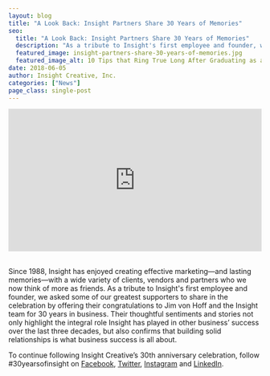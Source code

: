 ```yaml
---
layout: blog
title: "A Look Back: Insight Partners Share 30 Years of Memories"
seo:
  title: "A Look Back: Insight Partners Share 30 Years of Memories"
  description: "As a tribute to Insight's first employee and founder, we asked some of our greatest supporters to share in the celebration by offering their congratulations to Jim von Hoff and the Insight team for 30 years in business."
  featured_image: insight-partners-share-30-years-of-memories.jpg
  featured_image_alt: 10 Tips that Ring True Long After Graduating as a Creative
date: 2018-06-05
author: Insight Creative, Inc.
categories: ["News"]
page_class: single-post
---
```


<div class="aspect-ratio">
<div class="wistia_responsive_padding" style="padding:56.25% 0 0 0;position:relative;"><div class="wistia_responsive_wrapper" style="height:100%;left:0;position:absolute;top:0;width:100%;"><iframe src="https://fast.wistia.net/embed/iframe/62e6a1hewd?videoFoam=true" title="A Look Back: Insight Partners Share 30 Years of Memories Video" allow="autoplay; fullscreen" allowtransparency="true" frameborder="0" scrolling="no" class="wistia_embed" name="wistia_embed" allowfullscreen msallowfullscreen width="100%" height="100%"></iframe></div></div>
<script src="https://fast.wistia.net/assets/external/E-v1.js" async></script>
</div>

<br>

Since 1988, Insight has enjoyed creating effective marketing—and lasting memories—with a wide variety of clients, vendors and partners who we now think of more as friends. As a tribute to Insight's first employee and founder, we asked some of our greatest supporters to share in the celebration by offering their congratulations to Jim von Hoff and the Insight team for 30 years in business. Their thoughtful sentiments and stories not only highlight the integral role Insight has played in other business’ success over the last three decades, but also confirms that building solid relationships is what business success is all about.

To continue following Insight Creative’s 30th anniversary celebration, follow #30yearsofinsight on <a rel="noopener" target="_blank" href="https://www.facebook.com/insightcreativeinc">Facebook</a>, <a rel="noopener" target="_blank" href="https://twitter.com/insightwi">Twitter</a>, <a rel="noopener" target="_blank" href="https://www.instagram.com/insightwi/">Instagram</a> and <a rel="noopener" target="_blank" href="https://www.linkedin.com/company/insight-creative-inc.">LinkedIn</a>.

